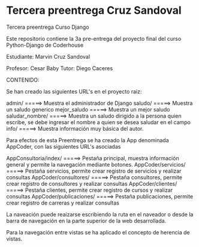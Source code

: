 # Tercera preentrega Cruz Sandoval
 Tercera preentrega Curso Django 

Este repositorio contiene la 3a pre-entrega del proyecto final del curso Python-Django de Coderhouse 

Estudiante: Marvin Cruz Sandoval 

Profesor: Cesar Baby
Tutor: Diego Caceres

CONTENIDO:

Se han creado las siguientes URL's en el proyecto raiz:

admin/                    =====> Muestra el administrador de Django
saludo/                   =====> Muestra un saludo generico
mejor_saludo              =====> Muestra un mejor saludo
saludar_nombre/<nombre>   =====> Muestra un saludo dirigido a la persona quien escribe, se debe ingresar el nombre a quien se desea saludar en el campo <nombre>
info/                     =====> Muestra información muy básica del autor. 


Para efectos de esta Preentrega se ha creado la App denominada AppCoder, con las siguientes URL's asociadas

AppConsultoria/index/     =====> Pestaña principal, muestra información general y permite la navegación mediante botones. 
AppCoder/servicios/       =====> Pestaña servicios, permite crear registro de servicios y realizar consultas
AppCoder/consultores/     =====> Pestaña consultores, permite crear registro de consultores y realizar consultas
AppCoder/clientes/        =====> Pestaña clientes, permite crear registro de cursos y realizar consultas
AppCoder/publicaciones/   =====> Pestaña publicaciones, permite crear registro de carreras y realizar consultas

La naveación puede reaizarse escribiendo la ruta en el naveador o desde la barra de navegación en la parte superior de la web desarrollada. 

Para la navegación entre vistas se ha aplicado el concepto de herencia de vistas. 


